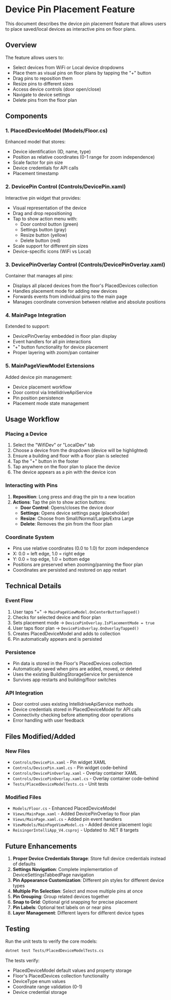 # Device Pin Placement Feature

This document describes the device pin placement feature that allows users to place saved/local devices as interactive pins on floor plans.

## Overview

The feature allows users to:
- Select devices from WiFi or Local device dropdowns
- Place them as visual pins on floor plans by tapping the "+" button
- Drag pins to reposition them
- Resize pins to different sizes
- Access device controls (door open/close)
- Navigate to device settings
- Delete pins from the floor plan

## Components

### 1. PlacedDeviceModel (Models/Floor.cs)
Enhanced model that stores:
- Device identification (ID, name, type)
- Position as relative coordinates (0-1 range for zoom independence)
- Scale factor for pin size
- Device credentials for API calls
- Placement timestamp

### 2. DevicePin Control (Controls/DevicePin.xaml)
Interactive pin widget that provides:
- Visual representation of the device
- Drag and drop repositioning
- Tap to show action menu with:
  - Door control button (green)
  - Settings button (gray) 
  - Resize button (yellow)
  - Delete button (red)
- Scale support for different pin sizes
- Device-specific icons (WiFi vs Local)

### 3. DevicePinOverlay Control (Controls/DevicePinOverlay.xaml)
Container that manages all pins:
- Displays all placed devices from the floor's PlacedDevices collection
- Handles placement mode for adding new devices
- Forwards events from individual pins to the main page
- Manages coordinate conversion between relative and absolute positions

### 4. MainPage Integration
Extended to support:
- DevicePinOverlay embedded in floor plan display
- Event handlers for all pin interactions
- "+" button functionality for device placement
- Proper layering with zoom/pan container

### 5. MainPageViewModel Extensions
Added device pin management:
- Device placement workflow
- Door control via IntellidriveApiService
- Pin position persistence
- Placement mode state management

## Usage Workflow

### Placing a Device
1. Select the "WifiDev" or "LocalDev" tab
2. Choose a device from the dropdown (device will be highlighted)
3. Ensure a building and floor with a floor plan is selected
4. Tap the "+" button in the footer
5. Tap anywhere on the floor plan to place the device
6. The device appears as a pin with the device icon

### Interacting with Pins
1. **Reposition**: Long press and drag the pin to a new location
2. **Actions**: Tap the pin to show action buttons:
   - **Door Control**: Opens/closes the device door
   - **Settings**: Opens device settings page (placeholder)
   - **Resize**: Choose from Small/Normal/Large/Extra Large
   - **Delete**: Removes the pin from the floor plan

### Coordinate System
- Pins use relative coordinates (0.0 to 1.0) for zoom independence
- X: 0.0 = left edge, 1.0 = right edge
- Y: 0.0 = top edge, 1.0 = bottom edge
- Positions are preserved when zooming/panning the floor plan
- Coordinates are persisted and restored on app restart

## Technical Details

### Event Flow
1. User taps "+" → `MainPageViewModel.OnCenterButtonTapped()`
2. Checks for selected device and floor plan
3. Sets placement mode → `DevicePinOverlay.IsPlacementMode = true`
4. User taps floor plan → `DevicePinOverlay.OnOverlayTapped()`
5. Creates PlacedDeviceModel and adds to collection
6. Pin automatically appears and is persisted

### Persistence
- Pin data is stored in the Floor's PlacedDevices collection
- Automatically saved when pins are added, moved, or deleted
- Uses the existing BuildingStorageService for persistence
- Survives app restarts and building/floor switches

### API Integration
- Door control uses existing IntellidriveApiService methods
- Device credentials stored in PlacedDeviceModel for API calls
- Connectivity checking before attempting door operations
- Error handling with user feedback

## Files Modified/Added

### New Files
- `Controls/DevicePin.xaml` - Pin widget XAML
- `Controls/DevicePin.xaml.cs` - Pin widget code-behind
- `Controls/DevicePinOverlay.xaml` - Overlay container XAML
- `Controls/DevicePinOverlay.xaml.cs` - Overlay container code-behind
- `Tests/PlacedDeviceModelTests.cs` - Unit tests

### Modified Files
- `Models/Floor.cs` - Enhanced PlacedDeviceModel
- `Views/MainPage.xaml` - Added DevicePinOverlay to floor plan
- `Views/MainPage.xaml.cs` - Added pin event handlers
- `ViewModels/MainPageViewModel.cs` - Added device placement logic
- `ReisingerIntelliApp_V4.csproj` - Updated to .NET 8 targets

## Future Enhancements

1. **Proper Device Credentials Storage**: Store full device credentials instead of defaults
2. **Settings Navigation**: Complete implementation of DeviceSettingsTabbedPage navigation
3. **Pin Appearance Customization**: Different pin styles for different device types
4. **Multiple Pin Selection**: Select and move multiple pins at once
5. **Pin Grouping**: Group related devices together
6. **Snap to Grid**: Optional grid snapping for precise placement
7. **Pin Labels**: Optional text labels on or near pins
8. **Layer Management**: Different layers for different device types

## Testing

Run the unit tests to verify the core models:
```bash
dotnet test Tests/PlacedDeviceModelTests.cs
```

The tests verify:
- PlacedDeviceModel default values and property storage
- Floor's PlacedDevices collection functionality
- DeviceType enum values
- Coordinate range validation (0-1)
- Device credential storage